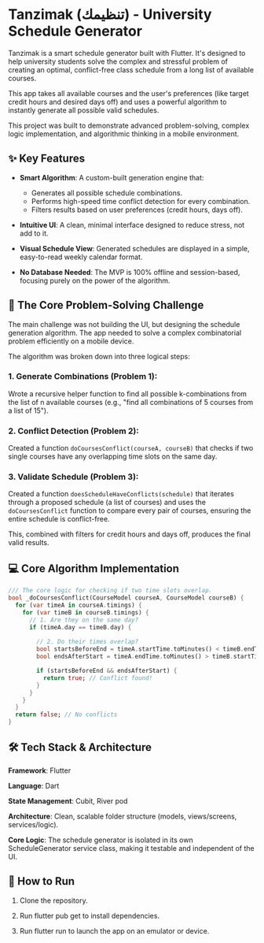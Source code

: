 # Tanzimak (تنظيمك) - University Schedule Generator

Tanzimak is a smart schedule generator built with Flutter. It's designed to help university students solve the complex and stressful problem of creating an optimal, conflict-free class schedule from a long list of available courses.

This app takes all available courses and the user's preferences (like target credit hours and desired days off) and uses a powerful algorithm to instantly generate all possible valid schedules.

This project was built to demonstrate advanced problem-solving, complex logic implementation, and algorithmic thinking in a mobile environment.

## ✨ Key Features

- **Smart Algorithm**: A custom-built generation engine that:
    - Generates all possible schedule combinations.
    - Performs high-speed time conflict detection for every combination.
    - Filters results based on user preferences (credit hours, days off).

- **Intuitive UI**: A clean, minimal interface designed to reduce stress, not add to it.

- **Visual Schedule View**: Generated schedules are displayed in a simple, easy-to-read weekly calendar format.

- **No Database Needed**: The MVP is 100% offline and session-based, focusing purely on the power of the algorithm.

## 🧠 The Core Problem-Solving Challenge

The main challenge was not building the UI, but designing the schedule generation algorithm. The app needed to solve a complex combinatorial problem efficiently on a mobile device.

The algorithm was broken down into three logical steps:

### 1. Generate Combinations (Problem 1):
Wrote a recursive helper function to find all possible k-combinations from the list of n available courses (e.g., "find all combinations of 5 courses from a list of 15").

### 2. Conflict Detection (Problem 2):
Created a function `doCoursesConflict(courseA, courseB)` that checks if two single courses have any overlapping time slots on the same day.

### 3. Validate Schedule (Problem 3):
Created a function `doesScheduleHaveConflicts(schedule)` that iterates through a proposed schedule (a list of courses) and uses the `doCoursesConflict` function to compare every pair of courses, ensuring the entire schedule is conflict-free.

This, combined with filters for credit hours and days off, produces the final valid results.

## 💻 Core Algorithm Implementation

```dart
/// The core logic for checking if two time slots overlap.
bool _doCoursesConflict(CourseModel courseA, CourseModel courseB) {
  for (var timeA in courseA.timings) {
    for (var timeB in courseB.timings) {
      // 1. Are they on the same day?
      if (timeA.day == timeB.day) {
        
        // 2. Do their times overlap?
        bool startsBeforeEnd = timeA.startTime.toMinutes() < timeB.endTime.toMinutes();
        bool endsAfterStart = timeA.endTime.toMinutes() > timeB.startTime.toMinutes();

        if (startsBeforeEnd && endsAfterStart) {
          return true; // Conflict found!
        }
      }
    }
  }
  return false; // No conflicts
}
```
## 🛠 Tech Stack & Architecture
**Framework**: Flutter

**Language**: Dart

**State Management**: Cubit, River pod

**Architecture**: Clean, scalable folder structure (models, views/screens, services/logic).

**Core Logic**: The schedule generator is isolated in its own ScheduleGenerator service class, making it testable and independent of the UI.

## 🚀 How to Run
1. Clone the repository.

2. Run flutter pub get to install dependencies.

3. Run flutter run to launch the app on an emulator or device.